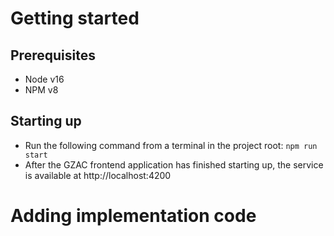 # Getting started
## Prerequisites
- Node v16
- NPM v8

## Starting up
- Run the following command from a terminal in the project root: ```npm run start```
- After the GZAC frontend application has finished starting up, the service is available at http://localhost:4200

# Adding implementation code
